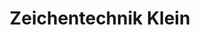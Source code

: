 ---
title: "Zeichentechnik Klein"
url: /frankfurt-am-main/zeichentechnik-klein/
shop: Schreibwaren
---